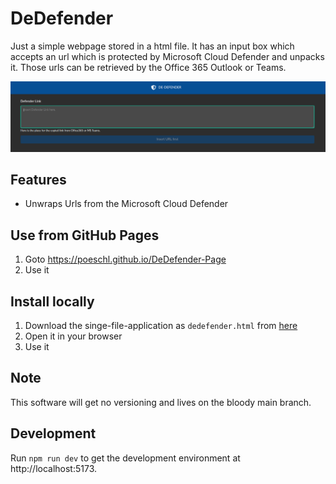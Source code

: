 # DeDefender

Just a simple webpage stored in a html file.
It has an input box which accepts an url which is protected by Microsoft Cloud Defender and unpacks it.
Those urls can be retrieved by the Office 365 Outlook or Teams.

![The ui of DeDefender](doc/overview.png)

## Features

* Unwraps Urls from the Microsoft Cloud Defender

## Use from GitHub Pages

1. Goto https://poeschl.github.io/DeDefender-Page
2. Use it

## Install locally

1. Download the singe-file-application as `dedefender.html` from [here](https://github.com/Poeschl/DeDefender-Page/raw/gh-pages/index.html)
2. Open it in your browser
3. Use it

## Note

This software will get no versioning and lives on the bloody main branch.

## Development

Run `npm run dev` to get the development environment at http://localhost:5173.
